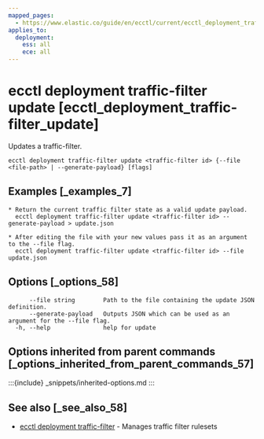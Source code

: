 ```yaml
---
mapped_pages:
  - https://www.elastic.co/guide/en/ecctl/current/ecctl_deployment_traffic-filter_update.html
applies_to:
  deployment:
    ess: all
    ece: all
---
```


# ecctl deployment traffic-filter update [ecctl_deployment_traffic-filter_update]

Updates a traffic-filter.

```
ecctl deployment traffic-filter update <traffic-filter id> {--file <file-path> | --generate-payload} [flags]
```


## Examples [_examples_7]

```
* Return the current traffic filter state as a valid update payload.
  ecctl deployment traffic-filter update <traffic-filter id> --generate-payload > update.json

* After editing the file with your new values pass it as an argument to the --file flag.
  ecctl deployment traffic-filter update <traffic-filter id> --file update.json
```


## Options [_options_58]

```
      --file string        Path to the file containing the update JSON definition.
      --generate-payload   Outputs JSON which can be used as an argument for the --file flag.
  -h, --help               help for update
```


## Options inherited from parent commands [_options_inherited_from_parent_commands_57]

:::{include} _snippets/inherited-options.md
:::


## See also [_see_also_58]

* [ecctl deployment traffic-filter](/reference/ecctl_deployment_traffic-filter.md)	 - Manages traffic filter rulesets

